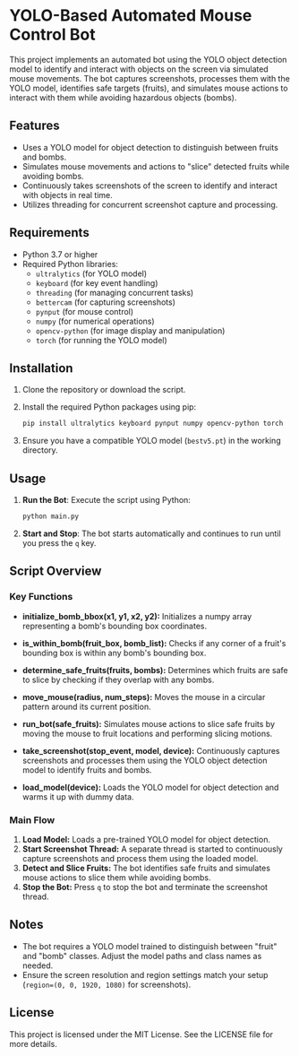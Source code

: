 # YOLO-Based Automated Mouse Control Bot

This project implements an automated bot using the YOLO object detection model to identify and interact with objects on the screen via simulated mouse movements. The bot captures screenshots, processes them with the YOLO model, identifies safe targets (fruits), and simulates mouse actions to interact with them while avoiding hazardous objects (bombs).

## Features

- Uses a YOLO model for object detection to distinguish between fruits and bombs.
- Simulates mouse movements and actions to "slice" detected fruits while avoiding bombs.
- Continuously takes screenshots of the screen to identify and interact with objects in real time.
- Utilizes threading for concurrent screenshot capture and processing.

## Requirements

- Python 3.7 or higher
- Required Python libraries:
  - `ultralytics` (for YOLO model)
  - `keyboard` (for key event handling)
  - `threading` (for managing concurrent tasks)
  - `bettercam` (for capturing screenshots)
  - `pynput` (for mouse control)
  - `numpy` (for numerical operations)
  - `opencv-python` (for image display and manipulation)
  - `torch` (for running the YOLO model)

## Installation

1. Clone the repository or download the script.
2. Install the required Python packages using pip:

   ```bash
   pip install ultralytics keyboard pynput numpy opencv-python torch
   ```

3. Ensure you have a compatible YOLO model (`bestv5.pt`) in the working directory.

## Usage

1. **Run the Bot**: Execute the script using Python:

   ```bash
   python main.py
   ```

2. **Start and Stop**: The bot starts automatically and continues to run until you press the `q` key.

## Script Overview

### Key Functions

- **initialize_bomb_bbox(x1, y1, x2, y2):** Initializes a numpy array representing a bomb's bounding box coordinates.
  
- **is_within_bomb(fruit_box, bomb_list):** Checks if any corner of a fruit's bounding box is within any bomb's bounding box.

- **determine_safe_fruits(fruits, bombs):** Determines which fruits are safe to slice by checking if they overlap with any bombs.

- **move_mouse(radius, num_steps):** Moves the mouse in a circular pattern around its current position.

- **run_bot(safe_fruits):** Simulates mouse actions to slice safe fruits by moving the mouse to fruit locations and performing slicing motions.

- **take_screenshot(stop_event, model, device):** Continuously captures screenshots and processes them using the YOLO object detection model to identify fruits and bombs.

- **load_model(device):** Loads the YOLO model for object detection and warms it up with dummy data.

### Main Flow

1. **Load Model:** Loads a pre-trained YOLO model for object detection.
2. **Start Screenshot Thread:** A separate thread is started to continuously capture screenshots and process them using the loaded model.
3. **Detect and Slice Fruits:** The bot identifies safe fruits and simulates mouse actions to slice them while avoiding bombs.
4. **Stop the Bot:** Press `q` to stop the bot and terminate the screenshot thread.

## Notes

- The bot requires a YOLO model trained to distinguish between "fruit" and "bomb" classes. Adjust the model paths and class names as needed.
- Ensure the screen resolution and region settings match your setup (`region=(0, 0, 1920, 1080)` for screenshots).

## License

This project is licensed under the MIT License. See the LICENSE file for more details.
